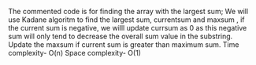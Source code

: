 The commented code is for finding the array with the largest sum;
We will use Kadane algoritm to find the largest sum, currentsum and maxsum , if the current sum is negative, we willl update currsum as 0 as this negative sum will only tend to decrease the overall sum value in the substring. Update the maxsum if current sum is greater than maximum sum.
Time complexity- O(n)
Space complexity- O(1)
